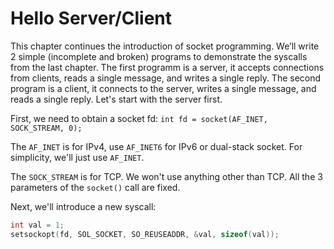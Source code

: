 # Hello Server/Client 

This chapter continues the introduction of socket programming. We’ll write 2 simple
(incomplete and broken) programs to demonstrate the syscalls from the last chapter. The first programm is a server, it accepts connections from clients, reads a single message, and writes a single reply. The second program is a client, it connects to the server, writes a single message, and reads a single reply. Let's start with the server first.

First, we need to obtain a socket fd: `int fd = socket(AF_INET, SOCK_STREAM, 0);`

The `AF_INET` is for IPv4, use `AF_INET6` for IPv6 or dual-stack socket. For simplicity, we'll just use `AF_INET`. 

The `SOCK_STREAM` is for TCP. We won't use anything other than TCP. All the 3 parameters of the `socket()` call are fixed. 

Next, we'll introduce a new syscall: 

```c
int val = 1;
setsockopt(fd, SOL_SOCKET, SO_REUSEADDR, &val, sizeof(val));
```